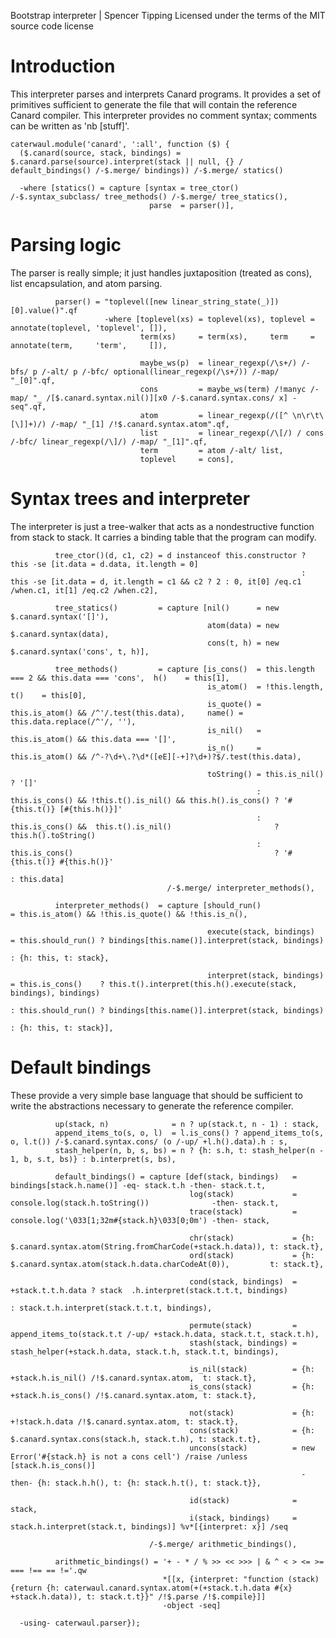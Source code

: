 Bootstrap interpreter | Spencer Tipping
Licensed under the terms of the MIT source code license

# Introduction

This interpreter parses and interprets Canard programs. It provides a set of primitives sufficient to generate the file that will contain the reference Canard compiler. This interpreter
provides no comment syntax; comments can be written as 'nb [stuff]'.

    caterwaul.module('canard', ':all', function ($) {
      ($.canard(source, stack, bindings) = $.canard.parse(source).interpret(stack || null, {} / default_bindings() /-$.merge/ bindings)) /-$.merge/ statics()

      -where [statics() = capture [syntax = tree_ctor() /-$.syntax_subclass/ tree_methods() /-$.merge/ tree_statics(),
                                   parse  = parser()],

# Parsing logic

The parser is really simple; it just handles juxtaposition (treated as cons), list encapsulation, and atom parsing.

              parser() = "toplevel([new linear_string_state(_)])[0].value()".qf
                         -where [toplevel(xs) = toplevel(xs), toplevel = annotate(toplevel, 'toplevel', []),
                                 term(xs)     = term(xs),     term     = annotate(term,     'term',     []),

                                 maybe_ws(p)  = linear_regexp(/\s+/) /-bfs/ p /-alt/ p /-bfc/ optional(linear_regexp(/\s+/)) /-map/ "_[0]".qf,
                                 cons         = maybe_ws(term) /!manyc /-map/ "_ /[$.canard.syntax.nil()][x0 /-$.canard.syntax.cons/ x] -seq".qf,
                                 atom         = linear_regexp(/([^ \n\r\t\[\]]+)/) /-map/ "_[1] /!$.canard.syntax.atom".qf,
                                 list         = linear_regexp(/\[/) / cons /-bfc/ linear_regexp(/\]/) /-map/ "_[1]".qf,
                                 term         = atom /-alt/ list,
                                 toplevel     = cons],

# Syntax trees and interpreter

The interpreter is just a tree-walker that acts as a nondestructive function from stack to stack. It carries a binding table that the program can modify.

              tree_ctor()(d, c1, c2) = d instanceof this.constructor ? this -se [it.data = d.data, it.length = 0]
                                                                     : this -se [it.data = d, it.length = c1 && c2 ? 2 : 0, it[0] /eq.c1 /when.c1, it[1] /eq.c2 /when.c2],

              tree_statics()         = capture [nil()      = new $.canard.syntax('[]'),
                                                atom(data) = new $.canard.syntax(data),
                                                cons(t, h) = new $.canard.syntax('cons', t, h)],

              tree_methods()         = capture [is_cons()  = this.length === 2 && this.data === 'cons',  h()    = this[1],
                                                is_atom()  = !this.length,                               t()    = this[0],
                                                is_quote() = this.is_atom() && /^'/.test(this.data),     name() = this.data.replace(/^'/, ''),
                                                is_nil()   = this.is_atom() && this.data === '[]',
                                                is_n()     = this.is_atom() && /^-?\d+\.?\d*([eE][-+]?\d+)?$/.test(this.data),

                                                toString() = this.is_nil()                                              ? '[]'
                                                           : this.is_cons() && !this.t().is_nil() && this.h().is_cons() ? '#{this.t()} [#{this.h()}]'
                                                           : this.is_cons() &&  this.t().is_nil()                       ? this.h().toString()
                                                           : this.is_cons()                                             ? '#{this.t()} #{this.h()}'
                                                                                                                        : this.data]
                                       /-$.merge/ interpreter_methods(),

              interpreter_methods()  = capture [should_run()               = this.is_atom() && !this.is_quote() && !this.is_n(),

                                                execute(stack, bindings)   = this.should_run() ? bindings[this.name()].interpret(stack, bindings)
                                                                                               : {h: this, t: stack},

                                                interpret(stack, bindings) = this.is_cons()    ? this.t().interpret(this.h().execute(stack, bindings), bindings)
                                                                           : this.should_run() ? bindings[this.name()].interpret(stack, bindings)
                                                                                               : {h: this, t: stack}],

# Default bindings

These provide a very simple base language that should be sufficient to write the abstractions necessary to generate the reference compiler.

              up(stack, n)              = n ? up(stack.t, n - 1) : stack,
              append_items_to(s, o, l)  = l.is_cons() ? append_items_to(s, o, l.t()) /-$.canard.syntax.cons/ (o /-up/ +l.h().data).h : s,
              stash_helper(n, b, s, bs) = n ? {h: s.h, t: stash_helper(n - 1, b, s.t, bs)} : b.interpret(s, bs),

              default_bindings() = capture [def(stack, bindings)   = bindings[stack.h.name()] -eq- stack.t.h -then- stack.t.t,
                                            log(stack)             = console.log(stack.h.toString())              -then- stack.t,
                                            trace(stack)           = console.log('\033[1;32m#{stack.h}\033[0;0m') -then- stack,

                                            chr(stack)             = {h: $.canard.syntax.atom(String.fromCharCode(+stack.h.data)), t: stack.t},
                                            ord(stack)             = {h: $.canard.syntax.atom(stack.h.data.charCodeAt(0)),         t: stack.t},

                                            cond(stack, bindings)  = +stack.t.t.h.data ? stack  .h.interpret(stack.t.t.t, bindings)
                                                                                       : stack.t.h.interpret(stack.t.t.t, bindings),

                                            permute(stack)         = append_items_to(stack.t.t /-up/ +stack.h.data, stack.t.t, stack.t.h),
                                            stash(stack, bindings) = stash_helper(+stack.h.data, stack.t.h, stack.t.t, bindings),

                                            is_nil(stack)          = {h: +stack.h.is_nil() /!$.canard.syntax.atom,  t: stack.t},
                                            is_cons(stack)         = {h: +stack.h.is_cons() /!$.canard.syntax.atom, t: stack.t},

                                            not(stack)             = {h: +!stack.h.data /!$.canard.syntax.atom, t: stack.t},
                                            cons(stack)            = {h: $.canard.syntax.cons(stack.h, stack.t.h), t: stack.t.t},
                                            uncons(stack)          = new Error('#{stack.h} is not a cons cell') /raise /unless [stack.h.is_cons()]
                                                                     -then- {h: stack.h.h(), t: {h: stack.h.t(), t: stack.t}},

                                            id(stack)              = stack,
                                            i(stack, bindings)     = stack.h.interpret(stack.t, bindings)] %v*[{interpret: x}] /seq

                                   /-$.merge/ arithmetic_bindings(),

              arithmetic_bindings() = '+ - * / % >> << >>> | & ^ < > <= >= === !== == !='.qw
                                      *[[x, {interpret: "function (stack) {return {h: caterwaul.canard.syntax.atom(+(+stack.t.h.data #{x} +stack.h.data)), t: stack.t.t}}" /!$.parse /!$.compile}]]
                                      -object -seq]

      -using- caterwaul.parser});